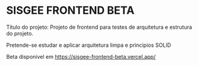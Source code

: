 # SISGEE FRONTEND BETA


Título do projeto:
Projeto de frontend para testes de arquitetura e estrutura do projeto. 

Pretende-se estudar e aplicar arquitetura limpa e principios SOLID

Beta disponível em https://sisgee-frontend-beta.vercel.app/
